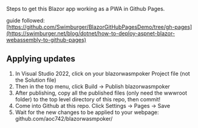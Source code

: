 Steps to get this Blazor app working as a PWA in Github Pages.

guide followed: [https://github.com/Swimburger/BlazorGitHubPagesDemo/tree/gh-pages](https://swimburger.net/blog/dotnet/how-to-deploy-aspnet-blazor-webassembly-to-github-pages)

## Applying updates
1. In Visual Studio 2022, click on your blazorwasmpoker Project file (not the Solution file)
2. Then in the top menu, click Build -> Publish blazorwasmpoker
3. After publishing, copy all the published files (only need the wwwroot folder) to the top level directory of this repo, then commit!
4. Come into Github at this repo. Click Settings -> Pages -> Save
5. Wait for the new changes to be applied to your webpage: github.com/aoc742/blazorwasmpoker/
